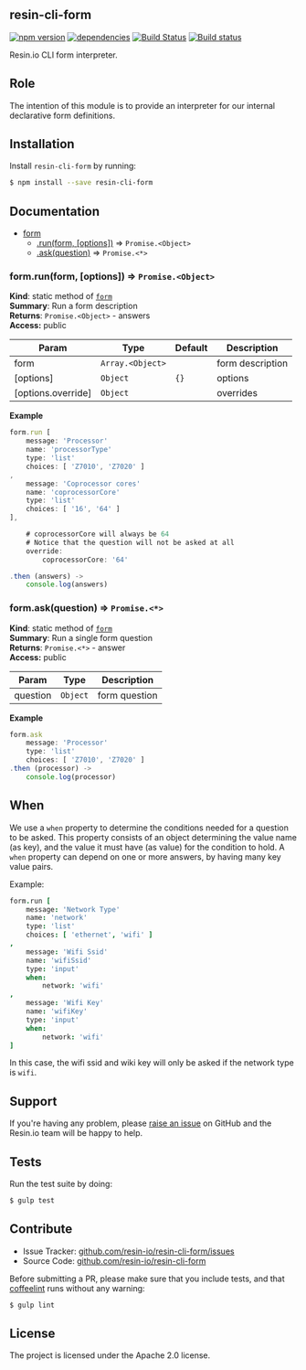 resin-cli-form
--------------

[![npm version](https://badge.fury.io/js/resin-cli-form.svg)](http://badge.fury.io/js/resin-cli-form)
[![dependencies](https://david-dm.org/resin-io/resin-cli-form.png)](https://david-dm.org/resin-io/resin-cli-form.png)
[![Build Status](https://travis-ci.org/resin-io/resin-cli-form.svg?branch=master)](https://travis-ci.org/resin-io/resin-cli-form)
[![Build status](https://ci.appveyor.com/api/projects/status/hmvcyjfwbxqd1wru?svg=true)](https://ci.appveyor.com/project/jviotti/resin-cli-form)

Resin.io CLI form interpreter.

Role
----

The intention of this module is to provide an interpreter for our internal declarative form definitions.

Installation
------------

Install `resin-cli-form` by running:

```sh
$ npm install --save resin-cli-form
```

Documentation
-------------


* [form](#module_form)
  * [.run(form, [options])](#module_form.run) ⇒ <code>Promise.&lt;Object&gt;</code>
  * [.ask(question)](#module_form.ask) ⇒ <code>Promise.&lt;\*&gt;</code>

<a name="module_form.run"></a>
### form.run(form, [options]) ⇒ <code>Promise.&lt;Object&gt;</code>
**Kind**: static method of <code>[form](#module_form)</code>  
**Summary**: Run a form description  
**Returns**: <code>Promise.&lt;Object&gt;</code> - answers  
**Access:** public  

| Param | Type | Default | Description |
| --- | --- | --- | --- |
| form | <code>Array.&lt;Object&gt;</code> |  | form description |
| [options] | <code>Object</code> | <code>{}</code> | options |
| [options.override] | <code>Object</code> |  | overrides |

**Example**  
```js
form.run [
	message: 'Processor'
	name: 'processorType'
	type: 'list'
	choices: [ 'Z7010', 'Z7020' ]
,
	message: 'Coprocessor cores'
	name: 'coprocessorCore'
	type: 'list'
	choices: [ '16', '64' ]
],

	# coprocessorCore will always be 64
	# Notice that the question will not be asked at all
	override:
		coprocessorCore: '64'

.then (answers) ->
	console.log(answers)
```
<a name="module_form.ask"></a>
### form.ask(question) ⇒ <code>Promise.&lt;\*&gt;</code>
**Kind**: static method of <code>[form](#module_form)</code>  
**Summary**: Run a single form question  
**Returns**: <code>Promise.&lt;\*&gt;</code> - answer  
**Access:** public  

| Param | Type | Description |
| --- | --- | --- |
| question | <code>Object</code> | form question |

**Example**  
```js
form.ask
	message: 'Processor'
	type: 'list'
	choices: [ 'Z7010', 'Z7020' ]
.then (processor) ->
	console.log(processor)
```

When
----

We use a `when` property to determine the conditions needed for a question to be asked. This property consists of an object determining the value name (as key), and the value it must have (as value) for the condition to hold. A `when` property can depend on one or more answers, by having many key value pairs.

Example:

```coffee
form.run [
	message: 'Network Type'
	name: 'network'
	type: 'list'
	choices: [ 'ethernet', 'wifi' ]
,
	message: 'Wifi Ssid'
	name: 'wifiSsid'
	type: 'input'
	when:
		network: 'wifi'
,
	message: 'Wifi Key'
	name: 'wifiKey'
	type: 'input'
	when:
		network: 'wifi'
]
```

In this case, the wifi ssid and wiki key will only be asked if the network type is `wifi`.

Support
-------

If you're having any problem, please [raise an issue](https://github.com/resin-io/resin-cli-form/issues/new) on GitHub and the Resin.io team will be happy to help.

Tests
-----

Run the test suite by doing:

```sh
$ gulp test
```

Contribute
----------

- Issue Tracker: [github.com/resin-io/resin-cli-form/issues](https://github.com/resin-io/resin-cli-form/issues)
- Source Code: [github.com/resin-io/resin-cli-form](https://github.com/resin-io/resin-cli-form)

Before submitting a PR, please make sure that you include tests, and that [coffeelint](http://www.coffeelint.org/) runs without any warning:

```sh
$ gulp lint
```

License
-------

The project is licensed under the Apache 2.0 license.
